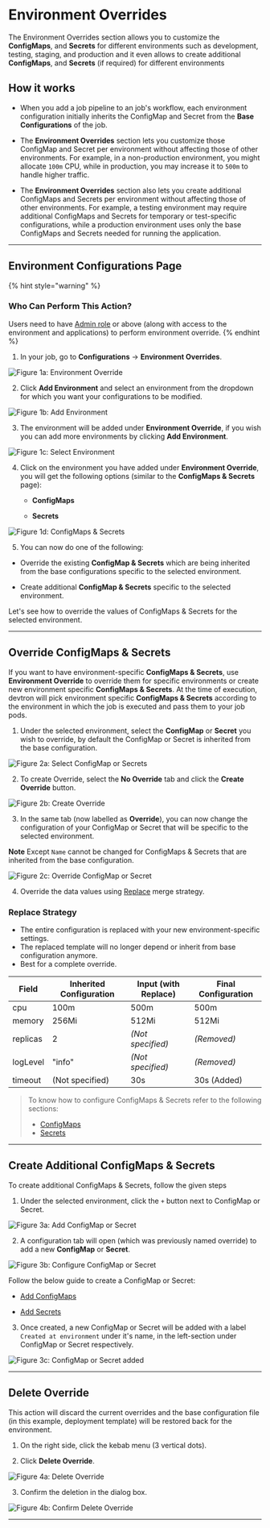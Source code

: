 # Environment Overrides

The Environment Overrides section allows you to customize the **ConfigMaps**, and **Secrets** for different environments such as development, testing, staging, and production and it even allows to create additional **ConfigMaps**, and **Secrets** (if required) for different environments

## How it works

* When you add a job pipeline to an job's workflow, each environment configuration initially inherits the  ConfigMap and Secret from the **Base Configurations** of the job.

* The **Environment Overrides** section lets you customize those ConfigMap and Secret per environment without affecting those of other environments. For example, in a non-production environment, you might allocate `100m` CPU, while in production, you may increase it to `500m` to handle higher traffic.

* The **Environment Overrides** section also lets you create additional ConfigMaps and Secrets per environment without affecting those of other environments. For example, a testing environment may require additional ConfigMaps and Secrets for temporary or test-specific configurations, while a production environment uses only the base ConfigMaps and Secrets needed for running the application.

---

## Environment Configurations Page

{% hint style="warning" %}
### Who Can Perform This Action?
Users need to have [Admin role](../global-configurations/authorization/user-access.md#role-based-access-levels) or above (along with access to the environment and applications) to perform environment override.
{% endhint %}

1. In your job, go to **Configurations** → **Environment Overrides**. 

![Figure 1a: Environment Override](https://devtron-public-asset.s3.us-east-2.amazonaws.com/images/create-job/env-over.jpg)

2. Click **Add Environment** and select an environment from the dropdown for which you want your configurations to be modified.

![Figure 1b: Add Environment](https://devtron-public-asset.s3.us-east-2.amazonaws.com/images/create-job/env-over-select-env.jpg)

3. The environment will be added under **Environment Override**, if you wish you can add more environments by clicking **Add Environment**.

![Figure 1c: Select Environment](https://devtron-public-asset.s3.us-east-2.amazonaws.com/images/create-job/env-over-env-added.jpg)

4. Click on the environment you have added under **Environment Override**, you will get the following options (similar to the **ConfigMaps & Secrets** page):

    * **ConfigMaps**
    
    * **Secrets**

![Figure 1d: ConfigMaps & Secrets](https://devtron-public-asset.s3.us-east-2.amazonaws.com/images/create-job/env-over-view.jpg)

5. You can now do one of the following:

 * Override the existing **ConfigMap & Secrets** which are being inherited from the base configurations specific to the selected environment.

 * Create additional **ConfigMap & Secrets** specific to the selected environment.

 Let's see how to override the values of ConfigMaps & Secrets for the selected environment.

---

## Override ConfigMaps & Secrets

 If you want to have environment-specific **ConfigMaps & Secrets**, use **Environment Override** to override them for specific environments or create new environment specific **ConfigMaps & Secrets**. At the time of execution, devtron will pick environment specific **ConfigMaps & Secrets** according to the environment in which the job is executed and pass them to your job pods.

 1. Under the selected environment, select the **ConfigMap** or **Secret** you wish to override, by default the ConfigMap or Secret is inherited from the base configuration.

![Figure 2a: Select ConfigMap or Secrets](https://devtron-public-asset.s3.us-east-2.amazonaws.com/images/create-job/env-over-select-config-secret.jpg)

 2. To create Override, select the **No Override** tab and click the **Create Override** button.

![Figure 2b: Create Override](https://devtron-public-asset.s3.us-east-2.amazonaws.com/images/create-job/env-over-create-override.jpg)

 3. In the same tab (now labelled as **Override**), you can now change the configuration of your ConfigMap or Secret that will be specific to the selected environment.

 **Note** Except `Name` cannot be changed for ConfigMaps & Secrets that are inherited from the base configuration.
 
![Figure 2c: Override ConfigMap or Secret](https://devtron-public-asset.s3.us-east-2.amazonaws.com/images/create-job/env-over-config-override.jpg)

  4. Override the data values using [Replace](#replace-strategy) merge strategy.

### Replace Strategy 

 * The entire configuration is replaced with your new environment-specific settings.
 * The replaced template will no longer depend or inherit from base configuration anymore.
 * Best for a complete override.

 | Field     | Inherited Configuration | Input (with Replace)    | Final Configuration |
 |-----------|--------------------|------------------------------|---------------------|
 | cpu       | 100m               | 500m                         | 500m                |
 | memory    | 256Mi              | 512Mi                        | 512Mi               |
 | replicas  | 2                  | *(Not specified)*            | *(Removed)*         |
 | logLevel  | "info"             | *(Not specified)*            | *(Removed)*         |
 | timeout   | (Not specified)    | 30s                          | 30s (Added)         |

 > To know how to configure ConfigMaps & Secrets refer to the following sections: <ul><li>[ConfigMaps](./config-maps-and-secrets/configmaps.md)</li> <li> [Secrets](./config-maps-and-secrets/secrets.md)</li></ul>

---

## Create Additional ConfigMaps & Secrets
 
 To create additional ConfigMaps & Secrets, follow the given steps

 1. Under the selected environment, click the `+` button next to ConfigMap or Secret.

![Figure 3a: Add ConfigMap or Secret](https://devtron-public-asset.s3.us-east-2.amazonaws.com/images/create-job/env-over-add-config-secret.jpg)

 2. A configuration tab will open (which was previously named override) to add a new **ConfigMap** or **Secret**. 
 
![Figure 3b: Configure ConfigMap or Secret](https://devtron-public-asset.s3.us-east-2.amazonaws.com/images/create-job/env-over-add-view.jpg)

 Follow the below guide to create a ConfigMap or Secret:

 * [Add ConfigMaps](./config-maps-and-secrets/configmaps.md#add-configmap)
 
 * [Add Secrets](./config-maps-and-secrets/secrets.md#add-secret)

 3. Once created, a new ConfigMap or Secret will be added with a label `Created at environment` under it's name, in the left-section under ConfigMap or Secret respectively.

![Figure 3c: ConfigMap or Secret added](https://devtron-public-asset.s3.us-east-2.amazonaws.com/images/create-job/env-over-new-added.jpg)

---

## Delete Override

This action will discard the current overrides and the base configuration file (in this example, deployment template) will be restored back for the environment. 

1. On the right side, click the kebab menu (3 vertical dots).

2. Click **Delete Override**.

![Figure 4a: Delete Override](https://devtron-public-asset.s3.us-east-2.amazonaws.com/images/create-job/env-over-delete.jpg)

3. Confirm the deletion in the dialog box.

![Figure 4b: Confirm Delete Override](https://devtron-public-asset.s3.us-east-2.amazonaws.com/images/create-job/env-over-delete-dialog-box.jpg)

---